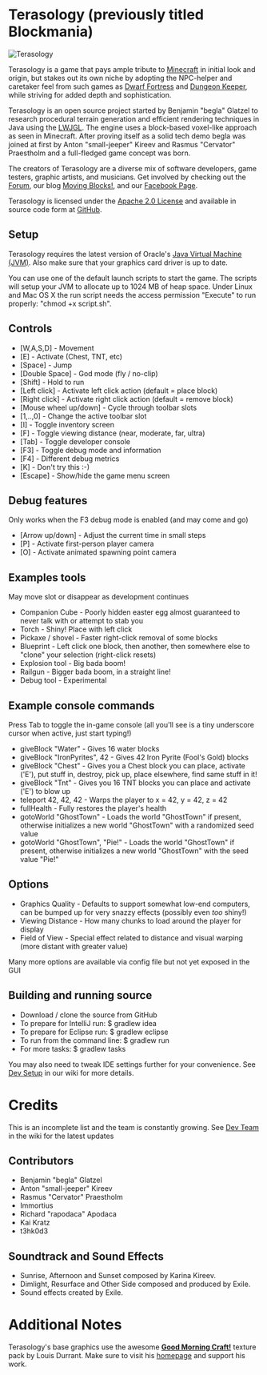 Terasology (previously titled Blockmania)
=========================================

![Terasology](https://github.com/MovingBlocks/Terasology/raw/develop/src/main/resources/org/terasology/data/textures/loadingBackground.png "Terasology")

Terasology is a game that pays ample tribute to [Minecraft](http://www.minecraft.net) in initial look and origin, but stakes out its own niche by adopting the NPC-helper and caretaker feel from such games as [Dwarf Fortress](http://www.bay12games.com/dwarves) and [Dungeon Keeper](http://en.wikipedia.org/wiki/Dungeon_Keeper), while striving for added depth and sophistication.

Terasology is an open source project started by Benjamin "begla" Glatzel to research procedural terrain generation and efficient rendering techniques in Java using the [LWJGL](http://lwjgl.org). The engine uses a block-based voxel-like approach as seen in Minecraft. After proving itself as a solid tech demo begla was joined at first by Anton "small-jeeper" Kireev and Rasmus "Cervator" Praestholm and a full-fledged game concept was born.

The creators of Terasology are a diverse mix of software developers, game testers, graphic artists, and musicians. Get involved by checking out the [Forum](http://board.movingblocks.net/index.php), our blog [Moving Blocks!](http://blog.movingblocks.net), and our [Facebook Page](http://www.facebook.com/pages/Blockmania/248329655219905).

Terasology is licensed under the [Apache 2.0 License](http://www.apache.org/licenses/LICENSE-2.0.html) and available in source code form at [GitHub](https://github.com/MovingBlocks/Terasology).

Setup
-----

Terasology requires the latest version of Oracle's [Java Virtual Machine (JVM)](http://www.java.com/de/download/). Also make sure that your graphics card driver is up to date.

You can use one of the default launch scripts to start the game. The scripts will setup your JVM to allocate up to 1024 MB of heap space. Under Linux and Mac OS X the run script needs the access permission "Execute" to run properly: "chmod +x script.sh".

Controls
--------

* [W,A,S,D]               - Movement
* [E]                     - Activate (Chest, TNT, etc)
* [Space]                 - Jump
* [Double Space]          - God mode (fly / no-clip)
* [Shift]                 - Hold to run
* [Left click]            - Activate left click action (default = place block)
* [Right click]           - Activate right click action (default = remove block)
* [Mouse wheel up/down]   - Cycle through toolbar slots
* [1,..,0]                - Change the active toolbar slot
* [I]                     - Toggle inventory screen
* [F]                     - Toggle viewing distance (near, moderate, far, ultra)
* [Tab]                   - Toggle developer console
* [F3]                    - Toggle debug mode and information
* [F4]                    - Different debug metrics
* [K]                     - Don't try this :-)
* [Escape]                - Show/hide the game menu screen

Debug features 
------------------------

Only works when the F3 debug mode is enabled (and may come and go)

* [Arrow up/down]         - Adjust the current time in small steps
* [P]                     - Activate first-person player camera
* [O]                     - Activate animated spawning point camera

Examples tools 
------------------------

May move slot or disappear as development continues

* Companion Cube          - Poorly hidden easter egg almost guaranteed to never talk with or attempt to stab you
* Torch                   - Shiny! Place with left click
* Pickaxe / shovel        - Faster right-click removal of some blocks
* Blueprint               - Left click one block, then another, then somewhere else to "clone" your selection (right-click resets)
* Explosion tool          - Big bada boom!
* Railgun                 - Bigger bada boom, in a straight line!
* Debug tool              - Experimental

Example console commands 
------------------------

Press Tab to toggle the in-game console (all you'll see is a tiny underscore cursor when active, just start typing!)

* giveBlock "Water"                 - Gives 16 water blocks
* giveBlock "IronPyrites", 42       - Gives 42 Iron Pyrite (Fool's Gold) blocks
* giveBlock "Chest"                 - Gives you a Chest block you can place, activate ('E'), put stuff in, destroy, pick up, place elsewhere, find same stuff in it!
* giveBlock "Tnt"                   - Gives you 16 TNT blocks you can place and activate ('E') to blow up
* teleport 42, 42, 42               - Warps the player to x = 42, y = 42, z = 42
* fullHealth                        - Fully restores the player's health
* gotoWorld "GhostTown"             - Loads the world "GhostTown" if present, otherwise initializes a new world "GhostTown" with a randomized seed value
* gotoWorld "GhostTown", "Pie!"     - Loads the world "GhostTown" if present, otherwise initializes a new world "GhostTown" with the seed value "Pie!"

Options
------------------------

* Graphics Quality        - Defaults to support somewhat low-end computers, can be bumped up for very snazzy effects (possibly even _too_ shiny!)
* Viewing Distance        - How many chunks to load around the player for display
* Field of View           - Special effect related to distance and visual warping (more distant with greater value)

Many more options are available via config file but not yet exposed in the GUI

Building and running source
------------------------

*  Download / clone the source from GitHub
*  To prepare for IntelliJ run: $ gradlew idea
*  To prepare for Eclipse run: $ gradlew eclipse
*  To run from the command line: $ gradlew run
*  For more tasks: $ gradlew tasks

You may also need to tweak IDE settings further for your convenience. See [Dev Setup](http://wiki.movingblocks.net/bin/view/Main/DevSetup) in our wiki for more details.

Credits
=======

This is an incomplete list and the team is constantly growing. See [Dev Team](http://wiki.movingblocks.net/bin/view/Main/DevTeam) in the wiki for the latest updates

Contributors
---------

* Benjamin "begla" Glatzel
* Anton "small-jeeper" Kireev
* Rasmus "Cervator" Praestholm
* Immortius
* Richard "rapodaca" Apodaca
* Kai Kratz
* t3hk0d3

Soundtrack and Sound Effects
----------

* Sunrise, Afternoon and Sunset composed by Karina Kireev.
* Dimlight, Resurface and Other Side composed and produced by Exile.
* Sound effects created by Exile.

Additional Notes
================

Terasology's base graphics use the awesome <strong><a href="http://www.carrotcakestudios.co.uk/gmcraft/">Good Morning Craft!</a></strong> texture pack by Louis Durrant. Make sure to visit his <a href="http://www.carrotcakestudios.co.uk/">homepage</a> and support his work.
